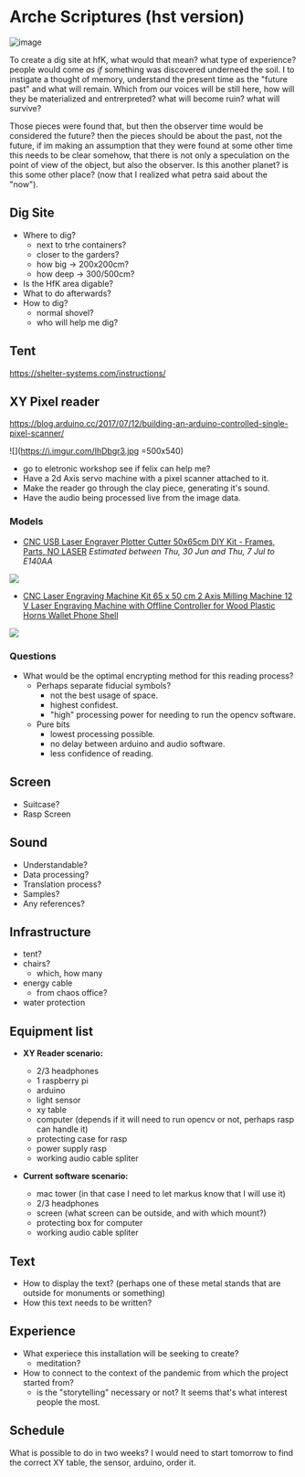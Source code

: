 # Arche Scriptures (hst version)

![image](https://user-images.githubusercontent.com/4967860/173571863-19c8eaf8-6974-4493-910c-bd9c76ee46e6.png)

To create a dig site at hfK, what would that mean? what type of experience? people would come *as if* something was discovered underneed the soil. I to instigate a thought of memory, understand the present time as the "future past" and what will remain. Which from our voices will be still here, how will they be materialized and entrerpreted? what will become ruin? what will survive? 

Those pieces were found that, but then the observer time would be considered the future? then the pieces should be about the past, not the future, if im making an assumption that they were found at some other time this needs to be clear somehow, that there is not only a speculation on the point of view of the object, but also the observer. Is this another planet? is this some other place? (now that I realized what petra said about the "now").  

## Dig Site

- Where to dig?
    - next to trhe containers?
    - closer to the garders?
    - how big -> 200x200cm?
    - how deep -> 300/500cm?  
- Is the HfK area digable?
- What to do afterwards?
- How to dig?
    - normal shovel?
    - who will help me dig?

## Tent

https://shelter-systems.com/instructions/

## XY Pixel reader 

https://blog.arduino.cc/2017/07/12/building-an-arduino-controlled-single-pixel-scanner/

![](https://i.imgur.com/IhDbgr3.jpg =500x540)

- go to eletronic workshop see if felix can help me?
- Have a 2d Axis servo machine with a pixel scanner attached to it.
- Make the reader go through the clay piece, generating it's sound.
- Have the audio being processed live from the image data.

### Models 


- [CNC USB Laser Engraver Plotter Cutter 50x65cm DIY Kit - Frames, Parts, NO LASER](https://de.aliexpress.com/item/32953404222.html?UTABTest=aliabtest276336_383090&_randl_currency=GBP&_randl_shipto=GB&src=google&aff_fcid=74d934fe5f884331b2232efccacc4294-1654554833749-00529-UneMJZVf&aff_fsk=UneMJZVf&aff_platform=aaf&sk=UneMJZVf&aff_trace_key=74d934fe5f884331b2232efccacc4294-1654554833749-00529-UneMJZVf&terminal_id=64da525b76864eb4b922f7b43c0133d0&OLP=1082700408_f_group0&o_s_id=1082700408&afSmartRedirect=y) _Estimated between Thu, 30 Jun and Thu, 7 Jul to E140AA_

![](https://ae01.alicdn.com/kf/HTB1oj2mXNrvK1RjSszeq6yObFXaf/A3-gr-e-Stift-CNC-Zeichnung-Maschine-Schriftzug-Schreiben-Roboter-Corexy-XY-plotter-F-hrungsschiene-version.jpg_Q90.jpg_.webp)

- [CNC Laser Engraving Machine Kit 65 x 50 cm 2 Axis Milling Machine 12 V Laser Engraving Machine with Offline Controller for Wood Plastic Horns Wallet Phone Shell](https://www.amazon.de/-/en/Engraving-Machine-Milling-Offline-Controller/dp/B0874PXTMJ/ref=sr_1_29?crid=1CJLTWRA8Z8WC&keywords=CNC-Plotter&qid=1654554863&sprefix=cnc%2Bplotter%2Caps%2C86&sr=8-29&th=1) 

![](https://m.media-amazon.com/images/I/61ctEwudBZL._AC_SX679_.jpg)



### Questions

- What would be the optimal encrypting method for this reading process?
    - Perhaps separate fiducial symbols? 
        - not the best usage of space.
        - highest confidest.
        - "high" processing power for needing to run the opencv software. 
    - Pure bits
        - lowest processing possible.
        - no delay between arduino and audio software.
        - less confidence of reading.

## Screen

- Suitcase?
- Rasp Screen

## Sound

- Understandable?
- Data processing?
- Translation process?
- Samples?
- Any references?

## Infrastructure

- tent?
- chairs?
    - which, how many
- energy cable
    - from chaos office?
- water protection

## Equipment list

- __XY Reader scenario:__
    - 2/3 headphones
    - 1 raspberry pi
    - arduino
    - light sensor
    - xy table
    - computer (depends if it will need to run opencv or not, perhaps rasp can handle it)
    - protecting case for rasp
    - power supply rasp
    - working audio cable spliter 

- __Current software scenario:__
    - mac tower (in that case I need to let markus know that I will use it)
    - 2/3 headphones
    - screen (what screen can be outside, and with which mount?)
    - protecting box for computer
    - working audio cable spliter 

## Text

- How to display the text? (perhaps one of these metal stands that are outside for monuments or something)
- How this text needs to be written?

## Experience

- What experiece this installation will be seeking to create?
    - meditation?
- How to connect to the context of the pandemic from which the project started from?
    - is the "storytelling" necessary or not? It seems that's what interest people the most.

## Schedule

What is possible to do in two weeks? I would need to start tomorrow to find the correct XY table, the sensor, arduino, order it. 
